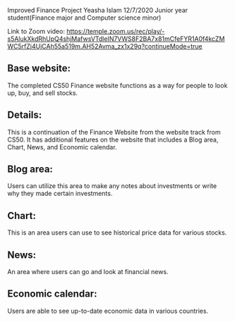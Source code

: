 Improved Finance Project
Yeasha Islam
12/7/2020
Junior year student(Finance major and Computer science minor)

Link to Zoom video: https://temple.zoom.us/rec/play/-s5AlukXkdRhUpQ4shjMafwsVTdleIN7VWS8F2BA7x81mCfeFYR1A0f4kcZMWC5rfZj4UjCAh55a519m.AH52Avma_zx1x29q?continueMode=true


## Base website: 
The completed CS50 Finance website functions as a way for people to look up, buy, and sell stocks. 

## Details: 
This is a continuation of the Finance Website from the website track from CS50. It has additional features on the website that includes a Blog area, Chart, News, and Economic calendar.

## Blog area:
Users can utilize this area to make any notes about investments or write why they made certain investments. 

## Chart: 
This is an area users can use to see historical price data for various stocks. 

## News:
An area where users can go and look at financial news.

## Economic calendar:
Users are able to see up-to-date economic data in various countries. 
